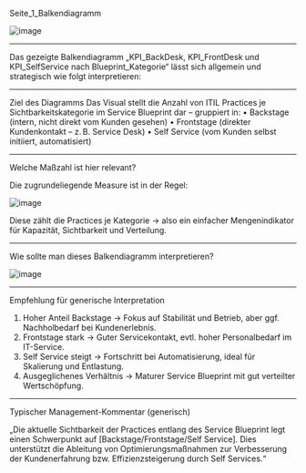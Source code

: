 Seite_1_Balkendiagramm

![image](https://github.com/user-attachments/assets/d53f600d-3ec2-4ae2-b971-5877cf4f966f)


________________________________________

Das gezeigte Balkendiagramm „KPI_BackDesk, KPI_FrontDesk und KPI_SelfService nach Blueprint_Kategorie“ lässt sich allgemein und strategisch wie folgt interpretieren:
________________________________________
Ziel des Diagramms
Das Visual stellt die Anzahl von ITIL Practices je Sichtbarkeitskategorie im Service Blueprint dar – gruppiert in:
•	 Backstage (intern, nicht direkt vom Kunden gesehen) 
•	 Frontstage (direkter Kundenkontakt – z. B. Service Desk)
•	 Self Service (vom Kunden selbst initiiert, automatisiert)
________________________________________
Welche Maßzahl ist hier relevant?

Die zugrundeliegende Measure ist in der Regel:

![image](https://github.com/user-attachments/assets/92c4e3ac-3c99-4866-a643-67d838281bbf)



Diese zählt die Practices je Kategorie → also ein einfacher Mengenindikator für Kapazität, Sichtbarkeit und Verteilung.
________________________________________
Wie sollte man dieses Balkendiagramm interpretieren?

![image](https://github.com/user-attachments/assets/7c7c8cc3-2120-4cef-be4e-ad5451636a70)

________________________________________
Empfehlung für generische Interpretation
1.	Hoher Anteil Backstage → Fokus auf Stabilität und Betrieb, aber ggf. Nachholbedarf bei Kundenerlebnis.
2.	Frontstage stark → Guter Servicekontakt, evtl. hoher Personalbedarf im IT-Service.
3.	Self Service steigt → Fortschritt bei Automatisierung, ideal für Skalierung und Entlastung.
4.	Ausgeglichenes Verhältnis → Maturer Service Blueprint mit gut verteilter Wertschöpfung.
________________________________________
Typischer Management-Kommentar (generisch)

„Die aktuelle Sichtbarkeit der Practices entlang des Service Blueprint legt einen Schwerpunkt auf [Backstage/Frontstage/Self Service]. 
Dies unterstützt die Ableitung von Optimierungsmaßnahmen zur Verbesserung der Kundenerfahrung bzw. Effizienzsteigerung durch Self Services.“
